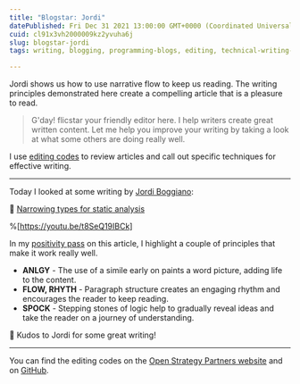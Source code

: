```yaml
---
title: "Blogstar: Jordi"
datePublished: Fri Dec 31 2021 13:00:00 GMT+0000 (Coordinated Universal Time)
cuid: cl91x3vh2000009kz2yvuha6j
slug: blogstar-jordi
tags: writing, blogging, programming-blogs, editing, technical-writing-1

---
```


Jordi shows us how to use narrative flow to keep us reading. The writing principles demonstrated here create a compelling article that is a pleasure to read.

> G'day! flicstar your friendly editor here. I help writers create great written content. Let me help you improve your writing by taking a look at what some others are doing really well.

I use [editing codes](https://github.com/open-strategy-partners/editing-codes) to review articles and call out specific techniques for effective writing.

---

Today I looked at some writing by [Jordi Boggiano](https://seld.be/): 

📝 [Narrowing types for static analysis](https://seld.be/notes/narrowing-types-for-static-analysis/)


%[https://youtu.be/t8SeQ19IBCk]


In my [positivity pass](https://openstrategypartners.com/blog/the-positivity-pass-and-why-we-do-it/) on this article, I highlight a couple of principles that make it work really well. 

- **ANLGY** - The use of a simile early on paints a word picture, adding life to the content.
- **FLOW, RHYTH** - Paragraph structure creates an engaging rhythm and encourages the reader to keep reading.
- **SPOCK** - Stepping stones of logic help to gradually reveal ideas and take the reader on a journey of understanding.

🎉 Kudos to Jordi for some great writing! 

---

You can find the editing codes on the [Open Strategy Partners website](https://openstrategypartners.com/resources/the-osp-editing-codes/) and on [GitHub](https://github.com/open-strategy-partners/editing-codes).


